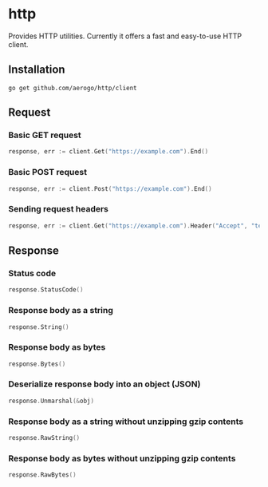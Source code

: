 # http

Provides HTTP utilities. Currently it offers a fast and easy-to-use HTTP client.

## Installation

```
go get github.com/aerogo/http/client
```

## Request

### Basic GET request

```go
response, err := client.Get("https://example.com").End()
```

### Basic POST request

```go
response, err := client.Post("https://example.com").End()
```

### Sending request headers

```go
response, err := client.Get("https://example.com").Header("Accept", "text/html").End()
```

## Response

### Status code

```go
response.StatusCode()
```

### Response body as a string

```go
response.String()
```

### Response body as bytes

```go
response.Bytes()
```

### Deserialize response body into an object (JSON)

```go
response.Unmarshal(&obj)
```

### Response body as a string without unzipping gzip contents

```go
response.RawString()
```

### Response body as bytes without unzipping gzip contents

```go
response.RawBytes()
```